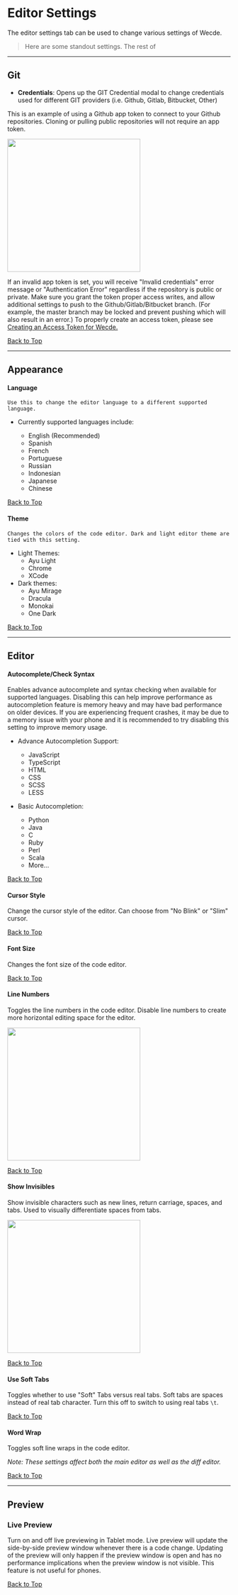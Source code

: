 # Editor Settings

The editor settings tab can be used to change various settings of Wecde.
> Here are some standout settings. The rest of

---

## Git

* __Credentials__: Opens up the GIT Credential modal to change credentials used for different GIT providers (i.e. Github, Gitlab, Bitbucket, Other)

This is an example of using a Github app token to connect to your Github repositories. Cloning or pulling public repositories will not require an app token.

<img width="300" src="./img/editor-settings/git-credentials-1.png">

If an invalid app token is set, you will receive "Invalid credentials" error message or "Authentication Error" regardless if the repository is public or private. Make sure you grant the token proper access writes, and allow additional settings to push to the Github/Gitlab/Bitbucket branch. (For example, the master branch may be locked and prevent pushing which will also result in an error.) To properly create an access token, please see [Creating an Access Token for Wecde.](/create-app-token.html)

[Back to Top](#editor-settings)

---

## Appearance

#### Language
    Use this to change the editor language to a different supported language.

- Currently supported languages include:

    * English (Recommended)
    * Spanish
    * French
    * Portuguese
    * Russian
    * Indonesian
    * Japanese
    * Chinese

[Back to Top](#editor-settings)

#### Theme
    Changes the colors of the code editor. Dark and light editor theme are tied with this setting.

- Light Themes:
    * Ayu Light
    * Chrome
    * XCode
- Dark themes:
    * Ayu Mirage
    * Dracula
    * Monokai
    * One Dark

[Back to Top](#editor-settings)


---

## Editor

#### Autocomplete/Check Syntax

Enables advance autocomplete and syntax checking when available for supported languages. Disabling this can help improve performance as autocompletion feature is memory heavy and may have bad performance on older devices. If you are experiencing frequent crashes, it may be due to a memory issue with your phone and it is recommended to try disabling this setting to improve memory usage.

- Advance Autocompletion Support:
    * JavaScript
    * TypeScript
    * HTML
    * CSS
    * SCSS
    * LESS
    
- Basic Autocompletion:
    * Python
    * Java
    * C
    * Ruby
    * Perl
    * Scala
    * More...

[Back to Top](#editor-settings)

#### Cursor Style

Change the cursor style of the editor. Can choose from "No Blink" or "Slim" cursor.

[Back to Top](#editor-settings)

#### Font Size

Changes the font size of the code editor.

[Back to Top](#editor-settings)

#### Line Numbers

Toggles the line numbers in the code editor. Disable line numbers to create more horizontal editing space for the editor.

<img width="300" src="./img/editor-settings/line-numbers.png">

[Back to Top](#editor-settings)

#### Show Invisibles

Show invisible characters such as new lines, return carriage, spaces, and tabs. Used to visually differentiate spaces from tabs.

<img width="300" src="./img/editor-settings/invisibles.png">

[Back to Top](#editor-settings)

#### Use Soft Tabs

Toggles whether to use "Soft" Tabs versus real tabs. Soft tabs are spaces instead of real tab character. Turn this off to switch to using real tabs `\t`.

[Back to Top](#editor-settings)

#### Word Wrap

Toggles soft line wraps in the code editor.

*Note: These settings affect both the main editor as well as the diff editor.*

[Back to Top](#editor-settings)

---

## Preview

### Live Preview

Turn on and off live previewing in Tablet mode. Live preview will update the side-by-side preview window whenever there is a code change. Updating of the preview will only happen if the preview window is open and has no performance implications when the preview window is not visible. This feature is not useful for phones.

[Back to Top](#editor-settings)